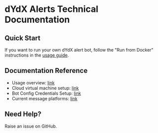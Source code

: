 # dYdX Alerts Technical Documentation

## Quick Start
If you want to run your own dYdX alert bot, follow the "Run from Docker" instructions in the [usage guide](usage.md).

## Documentation Reference
* Usage overview: [link](usage.md)
* Cloud virtual machine setup: [link](cloud-vm.md)
* Bot Config Credentials Setup: [link](bot_config_credentials.md)
* Current message platforms: [link](message_platforms.md)

## Need Help?
Raise an issue on GitHub.